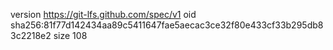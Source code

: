 version https://git-lfs.github.com/spec/v1
oid sha256:81f77d142434aa89c5411647fae5aecac3ce32f80e433cf33b295db83c2218e2
size 108
